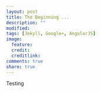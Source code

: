 ```yaml
---
layout: post
title: The Beginning ...
description: ""
modified: 
tags: [Jekyll, Google+, AngularJS]
image:
  feature: 
  credit: 
  creditlink: 
comments: true
share: true
---
```


Testing 